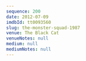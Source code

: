 ```yaml
---
sequence: 200
date: 2012-07-09
imdbId: tt0093560
slug: the-monster-squad-1987
venue: The Black Cat
venueNotes: null
medium: null
mediumNotes: null
---
```

